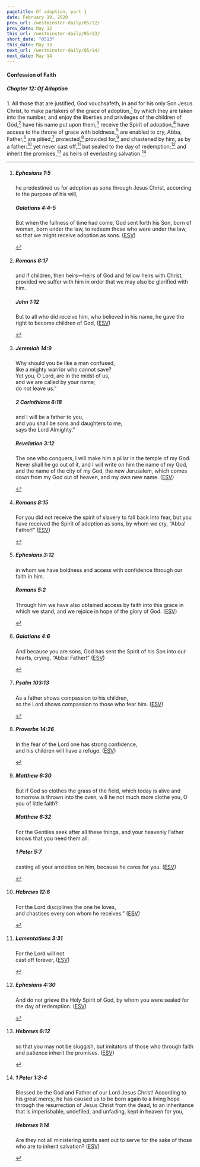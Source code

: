```yaml
---
pagetitle: Of adoption, part 1
date: February 19, 2020
prev_url: /westminster-daily/05/12/
prev_date: May 12
this_url: /westminster-daily/05/13/
short_date: "0513"
this_date: May 13
next_url: /westminster-daily/05/14/
next_date: May 14
---
```


#### Confession of Faith

##### Chapter 12: Of Adoption

1\. All those that are justified, God vouchsafeth, in and for his only Son Jesus Christ, to make partakers of the grace of adoption,[^fnref:wcf1] by which they are taken into the number, and enjoy the liberties and privileges of the children of God,[^fnref:wcf2] have his name put upon them,[^fnref:wcf3] receive the Spirit of adoption,[^fnref:wcf4] have access to the throne of grace with boldness,[^fnref:wcf5] are enabled to cry, Abba, Father,[^fnref:wcf6] are pitied,[^fnref:wcf7] protected,[^fnref:wcf8] provided for,[^fnref:wcf9] and chastened by him, as by a father:[^fnref:wcf10] yet never cast off,[^fnref:wcf11] but sealed to the day of redemption;[^fnref:wcf12] and inherit the promises,[^fnref:wcf13] as heirs of everlasting salvation.[^fnref:wcf14]

[^fnref:wcf1]: <div class="esv"><h5>Ephesians 1:5</h5> <div class="esv-text"><p id="p49001005.01-1">he predestined us for adoption as sons through Jesus Christ, according to the purpose of his will,</p> </div><h5>Galatians 4:4-5</h5> <div class="esv-text"><p id="p48004004.01-2">But when the fullness of time had come, God sent forth his Son, born of woman, born under the law, to redeem those who were under the law, so that we might receive adoption as sons.  (<a href="http://www.esv.org" class="copyright">ESV</a>)</p> </div> </div>

[^fnref:wcf2]: <div class="esv"><h5>Romans 8:17</h5> <div class="esv-text"><p id="p45008017.01-1">and if children, then heirs&#8212;heirs of God and fellow heirs with Christ, provided we suffer with him in order that we may also be glorified with him.</p> </div><h5>John 1:12</h5> <div class="esv-text"><p id="p43001012.01-2">But to all who did receive him, who believed in his name, he gave the right to become children of God,  (<a href="http://www.esv.org" class="copyright">ESV</a>)</p> </div> </div>

[^fnref:wcf3]: <div class="esv"><h5>Jeremiah 14:9</h5> <div class="esv-text"><div class="block-indent"> <p class="line-group" id="p24014009.01-1">Why should you be like a man confused,<br /> <span class="indent"></span>like a mighty warrior who cannot save?<br /> Yet you, O <span class="small-caps">Lord</span>, are in the midst of us,<br /> <span class="indent"></span>and we are called by your name;<br /> <span class="indent"></span>do not leave us.&#8221;</p> </div> </div><h5>2 Corinthians 6:18</h5> <div class="esv-text"><div class="block-indent"> <p class="line-group" id="p47006018.01-2">and I will be a father to you,<br /> <span class="indent"></span>and you shall be sons and daughters to me,<br /> says the Lord Almighty.&#8221;</p> </div> </div><h5>Revelation 3:12</h5> <div class="esv-text"><p id="p66003012.01-3"><span class="woc">The one who conquers, I will make him a pillar in the temple of my God. Never shall he go out of it, and I will write on him the name of my God, and the name of the city of my God, the new Jerusalem, which comes down from my God out of heaven, and my own new name.</span>  (<a href="http://www.esv.org" class="copyright">ESV</a>)</p> </div> </div>

[^fnref:wcf4]: <div class="esv"><h5>Romans 8:15</h5> <div class="esv-text"><p id="p45008015.01-1">For you did not receive the spirit of slavery to fall back into fear, but you have received the Spirit of adoption as sons, by whom we cry, &#8220;Abba! Father!&#8221;  (<a href="http://www.esv.org" class="copyright">ESV</a>)</p> </div> </div>

[^fnref:wcf5]: <div class="esv"><h5>Ephesians 3:12</h5> <div class="esv-text"><p id="p49003012.01-1">in whom we have boldness and access with confidence through our faith in him.</p> </div><h5>Romans 5:2</h5> <div class="esv-text"><p id="p45005002.01-2">Through him we have also obtained access by faith into this grace in which we stand, and we rejoice in hope of the glory of God.  (<a href="http://www.esv.org" class="copyright">ESV</a>)</p> </div> </div>

[^fnref:wcf6]: <div class="esv"><h5>Galatians 4:6</h5> <div class="esv-text"><p id="p48004006.01-1">And because you are sons, God has sent the Spirit of his Son into our hearts, crying, &#8220;Abba! Father!&#8221;  (<a href="http://www.esv.org" class="copyright">ESV</a>)</p> </div> </div>

[^fnref:wcf7]: <div class="esv"><h5>Psalm 103:13</h5> <div class="esv-text"><div class="block-indent"> <p class="line-group" id="p19103013.01-1">As a father shows compassion to his children,<br /> <span class="indent"></span>so the <span class="small-caps">Lord</span> shows compassion to those who fear him.  (<a href="http://www.esv.org" class="copyright">ESV</a>)</p> </div> </div> </div>

[^fnref:wcf8]: <div class="esv"><h5>Proverbs 14:26</h5> <div class="esv-text"><div class="block-indent"> <p class="line-group" id="p20014026.01-1">In the fear of the <span class="small-caps">Lord</span> one has strong confidence,<br /> <span class="indent"></span>and his children will have a refuge.  (<a href="http://www.esv.org" class="copyright">ESV</a>)</p> </div> </div> </div>

[^fnref:wcf9]: <div class="esv"><h5>Matthew 6:30</h5> <div class="esv-text"><p id="p40006030.01-1"><span class="woc">But if God so clothes the grass of the field, which today is alive and tomorrow is thrown into the oven, will he not much more clothe you, O you of little faith?</span></p> </div><h5>Matthew 6:32</h5> <div class="esv-text"><p id="p40006032.01-2"><span class="woc">For the Gentiles seek after all these things, and your heavenly Father knows that you need them all.</span></p> </div><h5>1 Peter 5:7</h5> <div class="esv-text"><p id="p60005007.01-3">casting all your anxieties on him, because he cares for you.  (<a href="http://www.esv.org" class="copyright">ESV</a>)</p> </div> </div>

[^fnref:wcf10]: <div class="esv"><h5>Hebrews 12:6</h5> <div class="esv-text"><div class="block-indent"> <p class="line-group" id="p58012006.01-1">For the Lord disciplines the one he loves,<br /> <span class="indent"></span>and chastises every son whom he receives.&#8221;  (<a href="http://www.esv.org" class="copyright">ESV</a>)</p> </div> </div> </div>

[^fnref:wcf11]: <div class="esv"><h5>Lamentations 3:31</h5> <div class="esv-text"><div class="block-indent"> <p class="line-group" id="p25003031.01-1">For the Lord will not<br /> <span class="indent"></span>cast off forever,  (<a href="http://www.esv.org" class="copyright">ESV</a>)</p> </div> </div> </div>

[^fnref:wcf12]: <div class="esv"><h5>Ephesians 4:30</h5> <div class="esv-text"><p id="p49004030.01-1">And do not grieve the Holy Spirit of God, by whom you were sealed for the day of redemption.  (<a href="http://www.esv.org" class="copyright">ESV</a>)</p> </div> </div>

[^fnref:wcf13]: <div class="esv"><h5>Hebrews 6:12</h5> <div class="esv-text"><p id="p58006012.01-1">so that you may not be sluggish, but imitators of those who through faith and patience inherit the promises.  (<a href="http://www.esv.org" class="copyright">ESV</a>)</p> </div> </div>

[^fnref:wcf14]: <div class="esv"><h5>1 Peter 1:3-4</h5> <div class="esv-text"> <p id="p60001003.07-1">Blessed be the God and Father of our Lord Jesus Christ! According to his great mercy, he has caused us to be born again to a living hope through the resurrection of Jesus Christ from the dead, to an inheritance that is imperishable, undefiled, and unfading, kept in heaven for you,</p> </div><h5>Hebrews 1:14</h5> <div class="esv-text"><p class="same-paragraph" id="p58001014.01-2">Are they not all ministering spirits sent out to serve for the sake of those who are to inherit salvation?  (<a href="http://www.esv.org" class="copyright">ESV</a>)</p> </div> </div>

